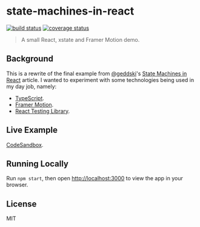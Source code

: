 # state-machines-in-react

[![build status](https://img.shields.io/github/workflow/status/tanem/state-machines-in-react/CI?style=flat-square)](https://github.com/tanem/state-machines-in-react/actions?query=workflow%3ACI)
[![coverage status](https://img.shields.io/codecov/c/github/tanem/state-machines-in-react.svg?style=flat-square)](https://codecov.io/gh/tanem/state-machines-in-react)

> A small React, xstate and Framer Motion demo.

## Background

This is a rewrite of the final example from [@geddski](https://github.com/geddski)'s [State Machines in React](https://gedd.ski/post/state-machines-in-react/) article. I wanted to experiment with some technologies being used in my day job, namely:

- [TypeScript](https://www.typescriptlang.org/).
- [Framer Motion](https://www.framer.com/motion/).
- [React Testing Library](https://testing-library.com/docs/react-testing-library/intro).

## Live Example

[CodeSandbox](https://codesandbox.io/s/github/tanem/state-machines-in-react/tree/master).

## Running Locally

Run `npm start`, then open [http://localhost:3000](http://localhost:3000) to view the app in your browser.

## License

MIT
